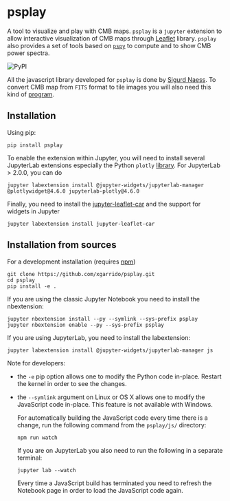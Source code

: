 # psplay

A tool to visualize and play with CMB maps. `psplay` is a `jupyter` extension to allow interactive
visualization of CMB maps through [Leaflet](leafletjs.com) library. `psplay` also provides a set of
tools based on [`pspy`](https://github.com/simonsobs/pspy) to compute and to show CMB power spectra.

![PyPI](https://img.shields.io/pypi/v/psplay)

All the javascript library developed for `psplay` is done by [Sigurd
Naess](https://github.com/amaurea). To convert CMB map from `FITS` format to tile images you will
also need this kind of [program](https://github.com/thibautlouis/sigurds_plot).

## Installation

Using pip:

```
pip install psplay
```

To enable the extension within Jupyter, you will need to install several JupyterLab extensions
especially the Python `plotly` [library](https://plotly.com/python/). For JupyterLab > 2.0.0, you
can do

```
jupyter labextension install @jupyter-widgets/jupyterlab-manager @plotlywidget@4.6.0 jupyterlab-plotly@4.6.0
```

Finally, you need to install the
[jupyter-leaflet-car](https://www.npmjs.com/package/jupyter-leaflet-car) and the support for widgets
in Jupyter

```
jupyter labextension install jupyter-leaflet-car
```

## Installation from sources

For a development installation (requires [npm](https://www.npmjs.com/get-npm))

```
git clone https://github.com/xgarrido/psplay.git
cd psplay
pip install -e .
```

If you are using the classic Jupyter Notebook you need to install the nbextension:

```
jupyter nbextension install --py --symlink --sys-prefix psplay
jupyter nbextension enable --py --sys-prefix psplay
```

If you are using JupyterLab, you need to install the labextension:

```
jupyter labextension install @jupyter-widgets/jupyterlab-manager js
```

Note for developers:

- the ``-e`` pip option allows one to modify the Python code in-place. Restart the kernel in order
  to see the changes.
- the ``--symlink`` argument on Linux or OS X allows one to modify the JavaScript code
  in-place. This feature is not available with Windows.

    For automatically building the JavaScript code every time there is a change, run the following
    command from the ``psplay/js/`` directory:

    ```
    npm run watch
    ```

    If you are on JupyterLab you also need to run the following in a separate terminal:

    ```
    jupyter lab --watch
    ```

    Every time a JavaScript build has terminated you need to refresh the Notebook page in order to
    load the JavaScript code again.

<!-- ## Documentation -->

<!-- To get started with using `ipyleaflet`, check out the full documentation -->

<!-- https://ipyleaflet.readthedocs.io/ -->
